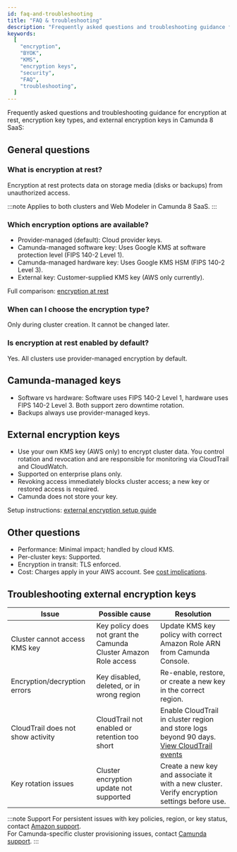 ```yaml
---
id: faq-and-troubleshooting
title: "FAQ & troubleshooting"
description: "Frequently asked questions and troubleshooting guidance for encryption at rest, encryption key types, and external encryption keys in Camunda 8 SaaS."
keywords:
  [
    "encryption",
    "BYOK",
    "KMS",
    "encryption keys",
    "security",
    "FAQ",
    "troubleshooting",
  ]
---
```


Frequently asked questions and troubleshooting guidance for encryption at rest, encryption key types, and external encryption keys in Camunda 8 SaaS:

## General questions

### What is encryption at rest?

Encryption at rest protects data on storage media (disks or backups) from unauthorized access.

:::note
Applies to both clusters and Web Modeler in Camunda 8 SaaS.
:::

### Which encryption options are available?

- Provider-managed (default): Cloud provider keys.
- Camunda-managed software key: Uses Google KMS at software protection level (FIPS 140-2 Level 1).
- Camunda-managed hardware key: Uses Google KMS HSM (FIPS 140-2 Level 3).
- External key: Customer-supplied KMS key (AWS only currently).

Full comparison: [encryption at rest](/components/concepts/encryption-at-rest.md)

### When can I choose the encryption type?

Only during cluster creation. It cannot be changed later.

### Is encryption at rest enabled by default?

Yes. All clusters use provider-managed encryption by default.

## Camunda-managed keys

- Software vs hardware: Software uses FIPS 140-2 Level 1, hardware uses FIPS 140-2 Level 3. Both support zero downtime rotation.
- Backups always use provider-managed keys.

## External encryption keys

- Use your own KMS key (AWS only) to encrypt cluster data. You control rotation and revocation and are responsible for monitoring via CloudTrail and CloudWatch.
- Supported on enterprise plans only.
- Revoking access immediately blocks cluster access; a new key or restored access is required.
- Camunda does not store your key.

Setup instructions: [external encryption setup guide](/components/concepts/byok/aws-kms-setup.md)

## Other questions

- Performance: Minimal impact; handled by cloud KMS.
- Per-cluster keys: Supported.
- Encryption in transit: TLS enforced.
- Cost: Charges apply in your AWS account. See [cost implications](/components/concepts/byok/index.md#cost-implications).

## Troubleshooting external encryption keys

| Issue                             | Possible cause                                                   | Resolution                                                                                                                                                                          |
| --------------------------------- | ---------------------------------------------------------------- | ----------------------------------------------------------------------------------------------------------------------------------------------------------------------------------- |
| Cluster cannot access KMS key     | Key policy does not grant the Camunda Cluster Amazon Role access | Update KMS key policy with correct Amazon Role ARN from Camunda Console.                                                                                                            |
| Encryption/decryption errors      | Key disabled, deleted, or in wrong region                        | Re-enable, restore, or create a new key in the correct region.                                                                                                                      |
| CloudTrail does not show activity | CloudTrail not enabled or retention too short                    | Enable CloudTrail in cluster region and store logs beyond 90 days. [View CloudTrail events](https://docs.aws.amazon.com/awscloudtrail/latest/userguide/view-cloudtrail-events.html) |
| Key rotation issues               | Cluster encryption update not supported                          | Create a new key and associate it with a new cluster. Verify encryption settings before use.                                                                                        |

:::note Support
For persistent issues with key policies, region, or key status, contact [Amazon support](https://aws.amazon.com/contact-us/).  
For Camunda-specific cluster provisioning issues, contact [Camunda support](https://camunda.com/services/support-guide/).
:::

